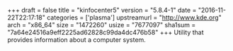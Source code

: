 +++
draft = false
title = "kinfocenter5"
version = "5.8.4-1"
date = "2016-11-22T22:17:18"
categories = ['plasma']
upstreamurl = "http://www.kde.org"
arch = "x86_64"
size = "1472260"
usize = "7677097"
sha1sum = "7a64e24516a9eff2225ad62828c99da4dc476b58"
+++
Utility that provides information about a computer system.